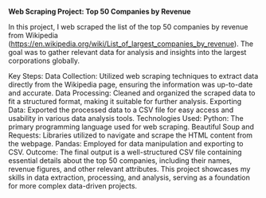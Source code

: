 **Web Scraping Project: Top 50 Companies by Revenue**

In this project, I web scraped the list of the top 50 companies by revenue from Wikipedia (https://en.wikipedia.org/wiki/List_of_largest_companies_by_revenue). The goal was to gather relevant data for analysis and insights into the largest corporations globally.

Key Steps:
Data Collection: Utilized web scraping techniques to extract data directly from the Wikipedia page, ensuring the information was up-to-date and accurate.
Data Processing: Cleaned and organized the scraped data to fit a structured format, making it suitable for further analysis.
Exporting Data: Exported the processed data to a CSV file for easy access and usability in various data analysis tools.
Technologies Used:
Python: The primary programming language used for web scraping.
Beautiful Soup and Requests: Libraries utilized to navigate and scrape the HTML content from the webpage.
Pandas: Employed for data manipulation and exporting to CSV.
Outcome:
The final output is a well-structured CSV file containing essential details about the top 50 companies, including their names, revenue figures, and other relevant attributes. This project showcases my skills in data extraction, processing, and analysis, serving as a foundation for more complex data-driven projects.
